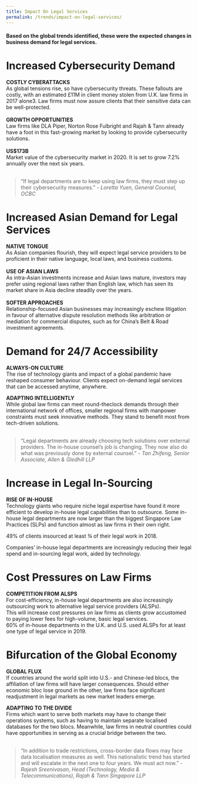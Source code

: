 ```yaml
---
title: Impact On Legal Services
permalink: /trends/impact-on-legal-services/
---
```

#### Based on the global trends identified, these were the expected changes in business demand for legal services.

# Increased Cybersecurity Demand <br>
**COSTLY CYBERATTACKS** <br>
As global tensions rise, so have cybersecurity threats. These fallouts are costly, with an estimated £11M in client money stolen from U.K. law firms in 2017 alone3. Law firms must now assure clients that their sensitive data can be well-protected. <br> <br>
**GROWTH OPPORTUNITIES** <br>
Law firms like DLA Piper, Norton Rose Fulbright and Rajah & Tann already have a foot in this fast-growing market by looking to provide cybersecurity solutions. <br> <br>
**US$173B**<br>
Market value of the cybersecurity market in 2020. It is set to grow 7.2% annually over the next six years. <br> <br>

> “If legal departments are to keep using law firms, they must step up their cybersecurity measures.” - *Loretta Yuen, General Counsel, OCBC*

# Increased Asian Demand for Legal Services <br>

**NATIVE TONGUE** <br>
As Asian companies flourish, they will expect legal service providers to be proficient in their native language, local laws, and business customs. <br> <br>
**USE OF ASIAN LAWS** <br>
As intra-Asian investments increase and Asian laws mature, investors may prefer using regional laws rather than English law, which has seen its market share in Asia decline steadily over the years. <br> <br>
**SOFTER APPROACHES** <br>
Relationship-focused Asian businesses may increasingly eschew litigation in favour of alternative dispute resolution methods like arbitration or mediation for commercial disputes, such as for China’s Belt & Road investment agreements. <br>

# Demand for 24/7 Accessibility <br>
**ALWAYS-ON CULTURE** <br>
The rise of technology giants and impact of a global pandemic have reshaped consumer behaviour. Clients expect on-demand legal services that can be accessed anytime, anywhere. <br>

**ADAPTING INTELLIGENTLY** <br>
While global law firms can meet round-theclock demands through their international network of offices, smaller regional firms with manpower constraints must seek innovative methods. They stand to benefit most from tech-driven solutions. <br> <br>

> “Legal departments are already choosing tech solutions over external providers. The in-house counsel’s job is changing. They now also do what was previously done by external counsel.” - *Tan Zhifeng, Senior Associate, Allen & Gledhill LLP*

# Increase in Legal In-Sourcing <br>
**RISE OF IN-HOUSE**<br>
Technology giants who require niche legal expertise have found it more efficient to develop in-house legal capabilities than to outsource. Some in-house legal departments are now larger than the biggest Singapore Law Practices (SLPs) and function almost as law firms in their own right. <br>

49% of clients insourced at least ¾ of their legal work in 2018. <br>

Companies’ in-house legal departments are increasingly reducing their legal spend and in-sourcing legal work, aided by technology. <br>

# Cost Pressures on Law Firms <br>
**COMPETITION FROM ALSPS** <br>
For cost-efficiency, in-house legal departments are also increasingly outsourcing work to alternative legal service providers (ALSPs). <br>
This will increase cost pressures on law firms as clients grow accustomed to paying lower fees for high-volume, basic legal services. <br>
60% of in-house departments in the U.K. and U.S. used ALSPs for at least one type of legal service in 2019. <br>

# Bifurcation of the Global Economy <br>
**GLOBAL FLUX** <br>
If countries around the world split into U.S.- and Chinese-led blocs, the affiliation of law firms will have larger consequences. Should either economic bloc lose ground in the other, law firms face significant readjustment in legal markets as new market leaders emerge. <br>
 
**ADAPTING TO THE DIVIDE**<br>
Firms which want to serve both markets may have to change their operations systems, such as having to maintain separate localised databases for the two blocs. Meanwhile, law firms in neutral countries could have opportunities in serving as a crucial bridge between the two.<br> <br>

> “In addition to trade restrictions, cross-border data flows may face data localisation measures as well. This nationalistic trend has started and will escalate in the next one to four years. We must act now.” - *Rajesh Sreenivasan, Head (Technology, Media & Telecommunications), Rajah & Tann Singapore LLP*
